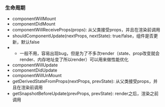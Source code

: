 ### 生命周期

* componentWillMount
* componentDidMount
* componentWillReceiveProps\(props\): 从父类接受props，并且在渲染前调用
* shouldComponentUpdate\(nextProps, nextState\): true/false，组件是否更新，默认false
* * 一般不用，容易出现bug，但是为了不多次render（state、prop改变就会render、内存地址变了所以render）可以用来做性能优化
* componentWillUpdate
* componentDidUpdate
* componentWillUnMount
* getDerivedStateFromProps\(nextProps, prevState\): 从父类接受props，并且在渲染前调用
* getSnapshotBeforeUpdate\(prevProps, prevState\): render之后，渲染之前调用



